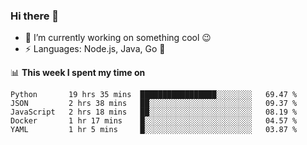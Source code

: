 ### Hi there 👋

<!--
**nodejh/nodejh** is a ✨ _special_ ✨ repository because its `README.md` (this file) appears on your GitHub profile.

Here are some ideas to get you started:

- 🔭 I’m currently working on ...
- 🌱 I’m currently learning ...
- 👯 I’m looking to collaborate on ...
- 🤔 I’m looking for help with ...
- 💬 Ask me about ...
- 📫 How to reach me: ...
- 😄 Pronouns: ...
- ⚡ Fun fact: ...
-->

- 🔭 I’m currently working on something cool :wink:
- ⚡ Languages: Node.js, Java, Go :thought_balloon:

📊 **This week I spent my time on**

<!--START_SECTION:waka-->
```text
Python       19 hrs 35 mins  █████████████████░░░░░░░░   69.47 % 
JSON         2 hrs 38 mins   ██░░░░░░░░░░░░░░░░░░░░░░░   09.37 % 
JavaScript   2 hrs 18 mins   ██░░░░░░░░░░░░░░░░░░░░░░░   08.19 % 
Docker       1 hr 17 mins    █░░░░░░░░░░░░░░░░░░░░░░░░   04.57 % 
YAML         1 hr 5 mins     █░░░░░░░░░░░░░░░░░░░░░░░░   03.87 %
```
<!--END_SECTION:waka-->


<!--
:traffic_light: **Visitors**

![visitors](https://visitor-badge.glitch.me/badge?page_id=nodejh.nodejh)
-->
